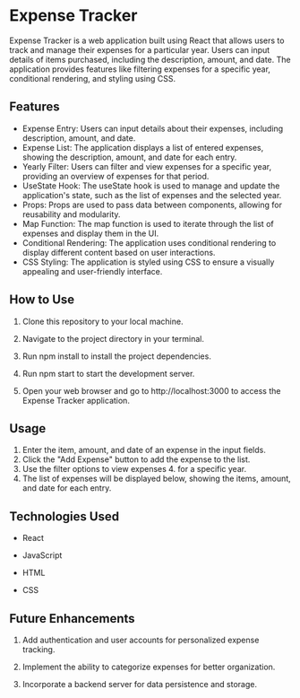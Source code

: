 # Expense Tracker

Expense Tracker is a web application built using React that allows users to track and manage their expenses for a particular year. Users can input details of items purchased, including the description, amount, and date. The application provides features like filtering expenses for a specific year, conditional rendering, and styling using CSS.

## Features

- Expense Entry: Users can input details about their expenses, including description, amount, and date.
- Expense List: The application displays a list of entered expenses, showing the description, amount, and date for each entry.
- Yearly Filter: Users can filter and view expenses for a specific year, providing an overview of expenses for that period.
- UseState Hook: The useState hook is used to manage and update the application's state, such as the list of expenses and the selected year.
- Props: Props are used to pass data between components, allowing for reusability and modularity.
- Map Function: The map function is used to iterate through the list of expenses and display them in the UI.
- Conditional Rendering: The application uses conditional rendering to display different content based on user interactions.
- CSS Styling: The application is styled using CSS to ensure a visually appealing and user-friendly interface.

## How to Use

1. Clone this repository to your local machine.

2. Navigate to the project directory in your terminal.

3. Run npm install to install the project dependencies.

4. Run npm start to start the development server.

5. Open your web browser and go to http://localhost:3000 to access the Expense Tracker application.

## Usage

1. Enter the item, amount, and date of an expense in the input fields.
2. Click the "Add Expense" button to add the expense to the list.
3. Use the filter options to view expenses 4. for a specific year.
4. The list of expenses will be displayed below, showing the items, amount, and date for each entry.

## Technologies Used

- React

- JavaScript

- HTML

- CSS

## Future Enhancements

1. Add authentication and user accounts for personalized expense tracking.

2. Implement the ability to categorize expenses for better organization.

3. Incorporate a backend server for data persistence and storage.
